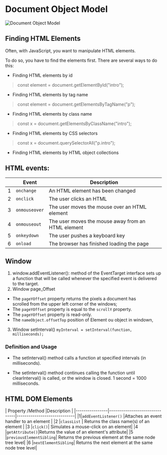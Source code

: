# Document Object Model
![Document Object Model](https://user-images.githubusercontent.com/86301144/216903592-8b0be86e-9717-4889-b2aa-1af2d34e2157.gif)


## Finding HTML Elements

Often, with JavaScript, you want to manipulate HTML elements.

To do so, you have to find the elements first. There are several ways to do this:

-   Finding HTML elements by id 
> const element = document.getElementById("intro");

-   Finding HTML elements by tag name
> const element = document.getElementsByTagName("p");
-   Finding HTML elements by class name
> const x = document.getElementsByClassName("intro");
-   Finding HTML elements by CSS selectors
> const x = document.querySelectorAll("p.intro");
-   Finding HTML elements by HTML object collections


## HTML events:
|                |Event                       |Description                   |
|----------------|-------------------------------|-----------------------------|
|1|`onchange`           |An HTML element has been changed        |
|2          |`onclick`            |The user clicks an HTML |element           |
|3     |`onmouseover`|The user moves the mouse over an HTML element|
|4     |`onmouseout`|The user moves the mouse away from an HTML element|
|5     |`onkeydown`|  The user pushes a keyboard key|
|6 |`onload`|The browser has finished loading the page |

## Window

1. window.addEventListener(): method of the EventTarget interface sets up a function that will be called whenever the specified event is delivered to the target.
2. Window page_Offset
 - The  `pageYOffset`  property returns the pixels a document has   
   scrolled from the upper left corner of the windows; 
 - The  `pageYOffset`  property is equal to the  `scrollY`  property.
 - The  `pageYOffset`  property is read-only.
 - The  `nameObject.offsetTop` position of Element ou object in windown,
 3. Window setInterval()
 `myInterval = setInterval(function, milliseconds);`

 ### Definition and Usage
- The setInterval() method calls a function at specified intervals (in milliseconds).

- The setInterval() method continues calling the function until clearInterval() is called, or the window is closed.
1 second = 1000 milliseconds.

 ## HTML DOM Elements
 |         Property /Method                      |Description                   |
|----------------|-------------------------------|-----------------------------|
|1|`addEventListener()`           |Attaches an event handler to an element      |
|2          |`classList`            |	Returns the class name(s) of an element         |
|3     |`click()`|	Simulates a mouse-click on an element|
|4     |`getAttribute()`|Returns the value of an element's attribute|
|5     |`previousElementSibling`|  Returns the previous element at the same node tree level|
|6 |`nextElementSibling`|	Returns the next element at the same node tree level|